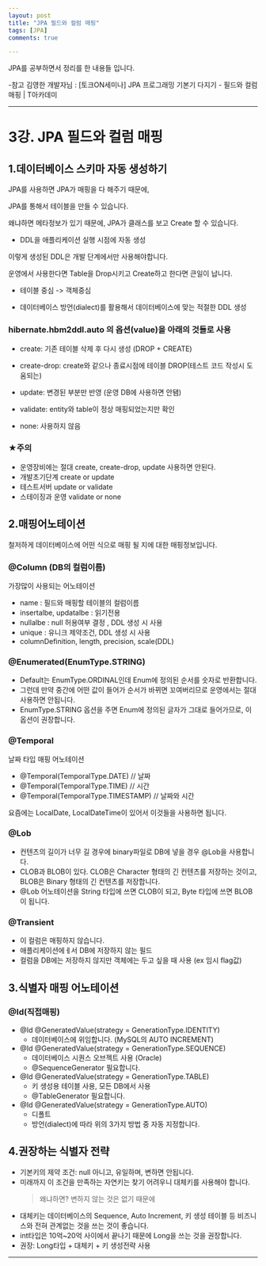 ```yaml
---
layout: post
title: "JPA 필드와 컬럼 매핑"
tags: [JPA]
comments: true

---
```


JPA를 공부하면서 정리를 한 내용들 입니다.

-참고 김영한 개발자님 : [토크ON세미나] JPA 프로그래밍 기본기 다지기 - 필드와 컬럼 매핑 | T아카데미

---

# 3강. JPA 필드와 컬럼 매핑

## 1.데이터베이스 스키마 자동 생성하기

JPA를 사용하면 JPA가 매핑을 다 해주기 때문에,

JPA를 통해서 테이블을 만들 수 있습니다.

왜냐하면 메타정보가 있기 때문에, JPA가 클래스를 보고 Create 할 수 있습니다.

* DDL을 애플리케이션 실행 시점에 자동 생성

이렇게 생성된 DDL은 개발 단계에서만 사용해야합니다.

운영에서 사용한다면 Table을 Drop시키고 Create하고 한다면 큰일이 납니다.

* 테이블 중심 -> 객체중심

* 데이터베이스 방언(dialect)를 활용해서 데이터베이스에 맞는 적절한 DDL 생성

### hibernate.hbm2ddl.auto 의 옵션(value)을 아래의 것들로 사용

* create: 기존 테이블 삭제 후 다시 생성 (DROP + CREATE)

* create-drop: create와 같으나 종료시점에 테이블 DROP(테스트 코드 작성시 도움되는)

* update: 변경된 부분만 반영 (운영 DB에 사용하면 안됌)

* validate: entity와 table이 정상 매핑되었는지만 확인

* none: 사용하지 않음

### ★주의

* 운영장비에는 절대 create, create-drop, update 사용하면 안된다.
* 개발초기단계 create or update
* 테스트서버 update or validate
* 스테이징과 운영 validate or none

## 2.매핑어노테이션

철저하게 데이터베이스에 어떤 식으로 매핑 될 지에 대한 매핑정보입니다.

### @Column (DB의 컬럼이름)
가장많이 사용되는 어노테이션
* name : 필드와 매핑할 테이블의 컬럼이름
* insertalbe, updatalbe : 읽기전용
* nullalbe : null 허용여부 결정 , DDL 생성 시 사용
* unique : 유니크 제약조건, DDL 생성 시 사용
* columnDefinition, length, precision, scale(DDL)

### @Enumerated(EnumType.STRING)
* Default는 EnumType.ORDINAL인데 Enum에 정의된 순서를 숫자로 반환합니다.
* 그런데 만약 중간에 어떤 값이 들어가 순서가 바뀌면 꼬여버리므로 운영에서는 절대 사용하면 안됩니다.
* EnumType.STRING 옵션을 주면 Enum에 정의된 글자가 그대로 들어가므로, 이 옵션이 권장합니다.

### @Temporal
날짜 타입 매핑 어노테이션
* @Temporal(TemporalType.DATE) // 날짜
* @Temporal(TemporalType.TIME) // 시간
* @Temporal(TemporalType.TIMESTAMP) // 날짜와 시간

요즘에는 LocalDate, LocalDateTime이 있어서 이것들을 사용하면 됩니다.

### @Lob
* 컨텐츠의 길이가 너무 길 경우에 binary파일로 DB에 넣을 경우 @Lob을 사용합니다.
* CLOB과 BLOB이 있다. CLOB은 Character 형태의 긴 컨텐츠를 저장하는 것이고, BLOB은 Binary 형태의 긴 컨텐츠를 저장합니다.
* @Lob 어노테이션을 String 타입에 쓰면 CLOB이 되고, Byte 타입에 쓰면 BLOB이 됩니다.

### @Transient
* 이 컬럼은 매핑하지 않습니다.
* 애플리케이션에ㅔ서 DB에 저장하지 않는 필드
* 컬럼을 DB에는 저장하지 않지만 객체에는 두고 싶을 때 사용 (ex 임시 flag값)

## 3.식별자 매핑 어노테이션

### @Id(직접매핑)

* @Id @GeneratedValue(strategy = GenerationType.IDENTITY)
     * 데이터베이스에 위임합니다. (MySQL의 AUTO INCREMENT)
* @Id @GeneratedValue(strategy = GenerationType.SEQUENCE)
     * 데이터베이스 시퀀스 오브젝트 사용 (Oracle)<br>
     * @SequenceGenerator 필요합니다.
* @Id @GeneratedValue(strategy = GenerationType.TABLE)
     * 키 생성용 테이블 사용, 모든 DB에서 사용<br>
     * @TableGenerator 필요합니다.
* @Id @GeneratedValue(strategy = GenerationType.AUTO)
    * 디폴트<br>
    * 방언(dialect)에 따라 위의 3가지 방법 중 자동 지정합니다.

## 4.권장하는 식별자 전략

* 기본키의 제약 조건: null 아니고, 유일하며, 변하면 안됩니다.
* 미래까지 이 조건을 만족하는 자연키는 찾기 어려우니 대체키를 사용해야 합니다.
    > 왜냐하면? 변하지 않는 것은 없기 때문에
* 대체키는 데이터베이스의 Sequence, Auto Increment, 키 생성 테이블 등 비즈니스와 전혀 관계없는 것을 쓰는 것이 좋습니다.
* int타입은 10억~20억 사이에서 끝나기 때문에 Long을 쓰는 것을 권장합니다.
* 권장: Long타입 + 대체키 + 키 생성전략 사용

---
